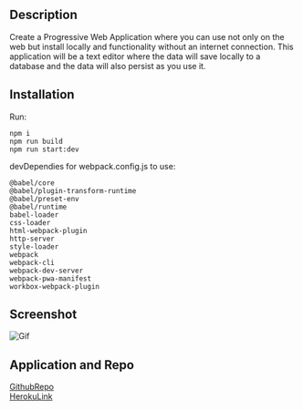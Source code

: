 ## Description

Create a Progressive Web Application where you can use not only on the web but install locally and functionality without an internet connection. This application will be a text editor where the data will save locally to a database and the data will also persist as you use it. 


## Installation

Run:

`npm i`\
`npm run build`\
`npm run start:dev`

devDependies for webpack.config.js to use:

`@babel/core`\
`@babel/plugin-transform-runtime`\
`@babel/preset-env`\
`@babel/runtime`\
`babel-loader`\
`css-loader`\
`html-webpack-plugin`\
`http-server`\
`style-loader`\
`webpack`\
`webpack-cli`\
`webpack-dev-server`\
`webpack-pwa-manifest`\
`workbox-webpack-plugin`


## Screenshot

![Gif](gif_placeholder)

## Application and Repo

[GithubRepo](https://github.com/kji00/PWA-textEditor)\
[HerokuLink](https://shrouded-escarpment-91932.herokuapp.com/)